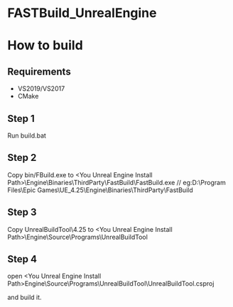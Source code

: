 # FASTBuild_UnrealEngine


# How to build

## Requirements
- VS2019/VS2017
- CMake


## Step 1
Run build.bat

## Step 2
Copy bin/FBuild.exe to \<You Unreal Engine Install Path\>\Engine\Binaries\ThirdParty\FastBuild\FastBuild.exe // eg:D:\Program Files\Epic Games\UE_4.25\Engine\Binaries\ThirdParty\FastBuild

## Step 3
Copy UnrealBuildTool\4.25 to \<You Unreal Engine Install Path\>\Engine\Source\Programs\UnrealBuildTool

## Step 4
open \<You Unreal Engine Install Path\>Engine\Source\Programs\UnrealBuildTool\UnrealBuildTool.csproj

and build it.

